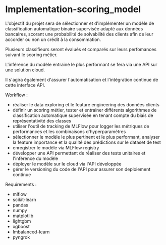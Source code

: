 # Implementation-scoring_model

L'objectif du projet sera de sélectionner et d'implémenter un modèle de classification automatique binaire supervisée adapté aux données bancaires, scorant une probabilité de solvabilité des clients afin de leur accorder ou non un crédit à la consommation.

Plusieurs classifieurs seront évalués et comparés sur leurs perfomances suivant le scoring métier.

L'inférence du modèle entrainé le plus performant se fera via une API sur une solution cloud.

Il s'agira également d'assurer l'automatisation et l'intégration continue de cette interface API.

Workflow :

- réaliser le data exploring et le feature engineering des données clients
- définir un scoring métier, tester et entrainer différents algorithmes de classification automatique supervisée en tenant compte du biais de représentativité des classes
- utiliser l'outil de tracking de MLFlow pour logger les métriques de performances et les combinaisons d'hyperparamètres 
- sélectionner le modèle le plus pertinent et le plus performant, analyser la feature importance et la qualité des prédictions sur le dataset de test
- enregistrer le modèle via MLFlow registry
- développer une API permettant de réaliser des tests unitaires et l'inférence du modèle
- déployer le modèle sur le cloud via l'API développée
- gérer le versioning du code de l'API pour assurer son deploiement continue

Requirements :

- mlflow
- scikit-learn
- pandas
- numpy
- matplotlib
- lightgbm
- xgboost
- Imbalanced-learn
- pyngrok
